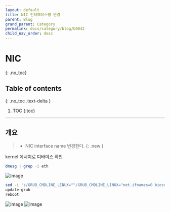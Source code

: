 ```yaml
---
layout: default
title: NIC 인터페이스명 변경
parent: Blog
grand_parent: Category
permalink: docs/category/blog/b0042
child_nav_order: desc
---
```

# NIC
{: .no_toc}

## Table of contents
{: .no_toc .text-delta }

1. TOC
{:toc}

---
## 개요

> - NIC interface name 변경한다.
{: .new }

kernel 메시지로 디바이스 확인

```bash
dmesg | grep -i eth
```

![image](https://user-images.githubusercontent.com/36792594/198203429-7aaa51b9-588c-4456-8afe-322955fdd84b.png)

```bash
sed -i 's/GRUB_CMDLINE_LINUX=""/GRUB_CMDLINE_LINUX="net.ifnames=0 biosdevname=0"/g' /etc/default/grub
update-grub
reboot
```

![image](https://user-images.githubusercontent.com/36792594/198206375-11b86a29-1fde-4397-81d4-03256ef59d4a.png)
![image](https://user-images.githubusercontent.com/36792594/198211862-86e344b4-1dde-46f4-8745-761ab17074ff.png)
